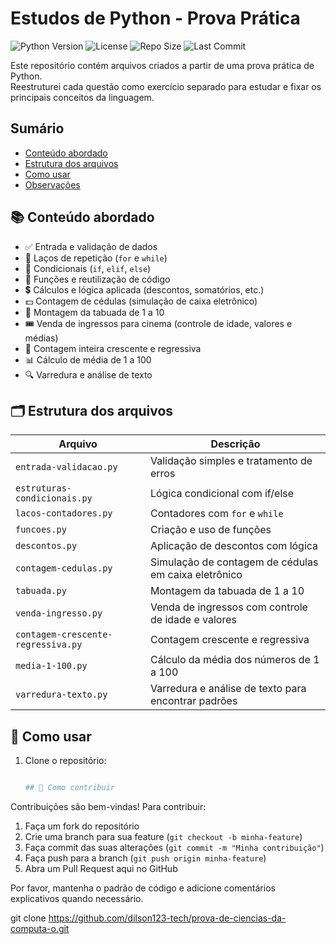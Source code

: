 # Estudos de Python - Prova Prática

![Python Version](https://img.shields.io/badge/python-3.8%2B-blue)
![License](https://img.shields.io/badge/license-MIT-green)
![Repo Size](https://img.shields.io/github/repo-size/dilson123-tech/prova-de-ciencias-da-computa-o)
![Last Commit](https://img.shields.io/github/last-commit/dilson123-tech/prova-de-ciencias-da-computa-o)

Este repositório contém arquivos criados a partir de uma prova prática de Python.  
Reestruturei cada questão como exercício separado para estudar e fixar os principais conceitos da linguagem.

## Sumário

- [Conteúdo abordado](#-conteúdo-abordado)  
- [Estrutura dos arquivos](#-estrutura-dos-arquivos)  
- [Como usar](#-como-usar)  
- [Observações](#-observações)  

## 📚 Conteúdo abordado

- ✅ Entrada e validação de dados  
- 🔁 Laços de repetição (`for` e `while`)  
- 🧠 Condicionais (`if`, `elif`, `else`)  
- 🧮 Funções e reutilização de código  
- 💲 Cálculos e lógica aplicada (descontos, somatórios, etc.)  
- 💵 Contagem de cédulas (simulação de caixa eletrônico)  
- 🔢 Montagem da tabuada de 1 a 10  
- 🎟️ Venda de ingressos para cinema (controle de idade, valores e médias)  
- 🔄 Contagem inteira crescente e regressiva  
- 📊 Cálculo de média de 1 a 100  
- 🔍 Varredura e análise de texto  

## 🗂 Estrutura dos arquivos

| Arquivo                       | Descrição                                           |
|------------------------------|----------------------------------------------------|
| `entrada-validacao.py`        | Validação simples e tratamento de erros            |
| `estruturas-condicionais.py`  | Lógica condicional com if/else                      |
| `lacos-contadores.py`         | Contadores com `for` e `while`                      |
| `funcoes.py`                  | Criação e uso de funções                            |
| `descontos.py`                | Aplicação de descontos com lógica                   |
| `contagem-cedulas.py`         | Simulação de contagem de cédulas em caixa eletrônico|
| `tabuada.py`                  | Montagem da tabuada de 1 a 10                       |
| `venda-ingresso.py`           | Venda de ingressos com controle de idade e valores |
| `contagem-crescente-regressiva.py` | Contagem crescente e regressiva               |
| `media-1-100.py`              | Cálculo da média dos números de 1 a 100             |
| `varredura-texto.py`          | Varredura e análise de texto para encontrar padrões |

## 🚀 Como usar

1. Clone o repositório:  
   ```bash

   ## 🤝 Como contribuir

Contribuições são bem-vindas! Para contribuir:

1. Faça um fork do repositório  
2. Crie uma branch para sua feature (`git checkout -b minha-feature`)  
3. Faça commit das suas alterações (`git commit -m "Minha contribuição"`)  
4. Faça push para a branch (`git push origin minha-feature`)  
5. Abra um Pull Request aqui no GitHub

Por favor, mantenha o padrão de código e adicione comentários explicativos quando necessário.

   git clone https://github.com/dilson123-tech/prova-de-ciencias-da-computa-o.git
